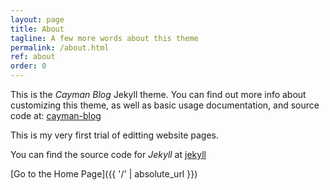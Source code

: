 ```yaml
---
layout: page
title: About
tagline: A few more words about this theme
permalink: /about.html
ref: about
order: 0
---
```


This is the _Cayman Blog_ Jekyll theme. You can find out more info about customizing this theme, as well as basic usage documentation, and source code at: [cayman-blog](https://github.com/lorepirri/cayman-blog)

This is my very first trial of editting website pages.

You can find the source code for _Jekyll_ at [jekyll](https://github.com/jekyll/jekyll)


[Go to the Home Page]({{ '/' | absolute_url }})
